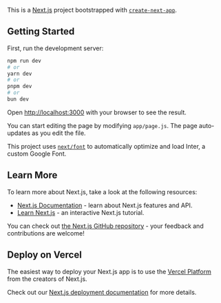 This is a [Next.js](https://nextjs.org/) project bootstrapped with [`create-next-app`](https://github.com/vercel/next.js/tree/canary/packages/create-next-app).

## Getting Started

First, run the development server:

```bash
npm run dev
# or
yarn dev
# or
pnpm dev
# or
bun dev
```

Open [http://localhost:3000](http://localhost:3000) with your browser to see the result.

You can start editing the page by modifying `app/page.js`. The page auto-updates as you edit the file.

This project uses [`next/font`](https://nextjs.org/docs/basic-features/font-optimization) to automatically optimize and load Inter, a custom Google Font.

## Learn More

To learn more about Next.js, take a look at the following resources:

- [Next.js Documentation](https://nextjs.org/docs) - learn about Next.js features and API.
- [Learn Next.js](https://nextjs.org/learn) - an interactive Next.js tutorial.

You can check out [the Next.js GitHub repository](https://github.com/vercel/next.js/) - your feedback and contributions are welcome!

## Deploy on Vercel

The easiest way to deploy your Next.js app is to use the [Vercel Platform](https://vercel.com/new?utm_medium=default-template&filter=next.js&utm_source=create-next-app&utm_campaign=create-next-app-readme) from the creators of Next.js.

Check out our [Next.js deployment documentation](https://nextjs.org/docs/deployment) for more details.


<!-- 


  const isSystemEnableDarkMode = useMediaQuery("(prefers-color-scheme: dark)");
  // const getLocalStorageMode = () => {
  //   if (typeof  window !== "undefined") {
  //     const mode = localStorage.getItem("mode");
  //     return mode === "dark" ? "dark" : "light";
  //   }else{
  //     return prefersDarkMode === 'dark' ? 'dark': 'light';
  //   }
  // };

  //-----------Dark mode -----
  const defaultMode = isSystemEnableDarkMode ? "dark" : "light";

  const [mode, setMode] = useState(defaultMode);
  useEffect(() => {
    localStorage.setItem("mode", mode);
  }, [mode]);

  const modeChangeHandler = () => {
    let currentMode = mode == "light" ? "dark" : "light";
    setMode(currentMode);

    window.location.reload();
  };

  useEffect(() => {
    const localStorageMode = localStorage.getItem("mode");
    if (localStorageMode) {
      setMode(localStorageMode);
    } else {
      isSystemEnableDarkMode ? setMode("dark") : setMode("light");
    }

    // console.info(isSystemEnableDarkMode, localStorageMode);

    // const localStorageDark = localStorageMode === "dark";

    // if (dark !== localStorageDark) {
    //   localStorage.setItem("mode", dark ? "dark" : "light");
    //   // Reload the page only if the localStorage mode and current state are different
    //   if (localStorageDark !== null) {
    //     window.location.reload();
    //   }
    // }
  }, [isSystemEnableDarkMode]);
 -->